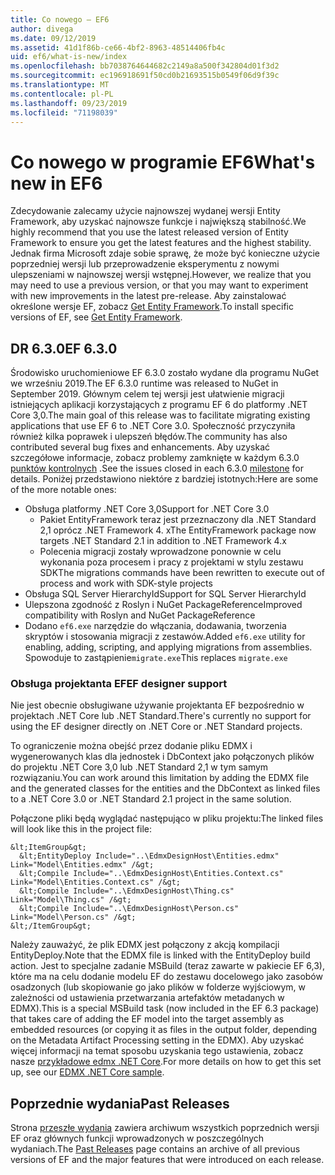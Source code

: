 ```yaml
---
title: Co nowego — EF6
author: divega
ms.date: 09/12/2019
ms.assetid: 41d1f86b-ce66-4bf2-8963-48514406fb4c
uid: ef6/what-is-new/index
ms.openlocfilehash: bb7038764644682c2149a8a500f342804d01f3d2
ms.sourcegitcommit: ec196918691f50cd0b21693515b0549f06d9f39c
ms.translationtype: MT
ms.contentlocale: pl-PL
ms.lasthandoff: 09/23/2019
ms.locfileid: "71198039"
---
```

# <a name="whats-new-in-ef6"></a><span data-ttu-id="291e9-102">Co nowego w programie EF6</span><span class="sxs-lookup"><span data-stu-id="291e9-102">What's new in EF6</span></span>

<span data-ttu-id="291e9-103">Zdecydowanie zalecamy użycie najnowszej wydanej wersji Entity Framework, aby uzyskać najnowsze funkcje i największą stabilność.</span><span class="sxs-lookup"><span data-stu-id="291e9-103">We highly recommend that you use the latest released version of Entity Framework to ensure you get the latest features and the highest stability.</span></span>
<span data-ttu-id="291e9-104">Jednak firma Microsoft zdaje sobie sprawę, że może być konieczne użycie poprzedniej wersji lub przeprowadzenie eksperymentu z nowymi ulepszeniami w najnowszej wersji wstępnej.</span><span class="sxs-lookup"><span data-stu-id="291e9-104">However, we realize that you may need to use a previous version, or that you may want to experiment with new improvements in the latest pre-release.</span></span>
<span data-ttu-id="291e9-105">Aby zainstalować określone wersje EF, zobacz [Get Entity Framework](~/ef6/fundamentals/install.md).</span><span class="sxs-lookup"><span data-stu-id="291e9-105">To install specific versions of EF, see [Get Entity Framework](~/ef6/fundamentals/install.md).</span></span>

## <a name="ef-630"></a><span data-ttu-id="291e9-106">DR 6.3.0</span><span class="sxs-lookup"><span data-stu-id="291e9-106">EF 6.3.0</span></span>

<span data-ttu-id="291e9-107">Środowisko uruchomieniowe EF 6.3.0 zostało wydane dla programu NuGet we wrześniu 2019.</span><span class="sxs-lookup"><span data-stu-id="291e9-107">The EF 6.3.0 runtime was released to NuGet in September 2019.</span></span> <span data-ttu-id="291e9-108">Głównym celem tej wersji jest ułatwienie migracji istniejących aplikacji korzystających z programu EF 6 do platformy .NET Core 3,0.</span><span class="sxs-lookup"><span data-stu-id="291e9-108">The main goal of this release was to facilitate migrating existing applications that use EF 6 to .NET Core 3.0.</span></span> <span data-ttu-id="291e9-109">Społeczność przyczyniła również kilka poprawek i ulepszeń błędów.</span><span class="sxs-lookup"><span data-stu-id="291e9-109">The community has also contributed several bug fixes and enhancements.</span></span> <span data-ttu-id="291e9-110">Aby uzyskać szczegółowe informacje, zobacz problemy zamknięte w każdym 6.3.0 [punktów kontrolnych](https://github.com/aspnet/EntityFramework6/milestones?state=closed) .</span><span class="sxs-lookup"><span data-stu-id="291e9-110">See the issues closed in each 6.3.0 [milestone](https://github.com/aspnet/EntityFramework6/milestones?state=closed) for details.</span></span> <span data-ttu-id="291e9-111">Poniżej przedstawiono niektóre z bardziej istotnych:</span><span class="sxs-lookup"><span data-stu-id="291e9-111">Here are some of the more notable ones:</span></span>

- <span data-ttu-id="291e9-112">Obsługa platformy .NET Core 3,0</span><span class="sxs-lookup"><span data-stu-id="291e9-112">Support for .NET Core 3.0</span></span>
  - <span data-ttu-id="291e9-113">Pakiet EntityFramework teraz jest przeznaczony dla .NET Standard 2,1 oprócz .NET Framework 4. x</span><span class="sxs-lookup"><span data-stu-id="291e9-113">The EntityFramework package now targets .NET Standard 2.1 in addition to .NET Framework 4.x</span></span>
  - <span data-ttu-id="291e9-114">Polecenia migracji zostały wprowadzone ponownie w celu wykonania poza procesem i pracy z projektami w stylu zestawu SDK</span><span class="sxs-lookup"><span data-stu-id="291e9-114">The migrations commands have been rewritten to execute out of process and work with SDK-style projects</span></span>
- <span data-ttu-id="291e9-115">Obsługa SQL Server HierarchyId</span><span class="sxs-lookup"><span data-stu-id="291e9-115">Support for SQL Server HierarchyId</span></span>
- <span data-ttu-id="291e9-116">Ulepszona zgodność z Roslyn i NuGet PackageReference</span><span class="sxs-lookup"><span data-stu-id="291e9-116">Improved compatibility with Roslyn and NuGet PackageReference</span></span>
- <span data-ttu-id="291e9-117">Dodano `ef6.exe` narzędzie do włączania, dodawania, tworzenia skryptów i stosowania migracji z zestawów.</span><span class="sxs-lookup"><span data-stu-id="291e9-117">Added `ef6.exe` utility for enabling, adding, scripting, and applying migrations from assemblies.</span></span> <span data-ttu-id="291e9-118">Spowoduje to zastąpienie`migrate.exe`</span><span class="sxs-lookup"><span data-stu-id="291e9-118">This replaces `migrate.exe`</span></span>

### <a name="ef-designer-support"></a><span data-ttu-id="291e9-119">Obsługa projektanta EF</span><span class="sxs-lookup"><span data-stu-id="291e9-119">EF designer support</span></span>

<span data-ttu-id="291e9-120">Nie jest obecnie obsługiwane używanie projektanta EF bezpośrednio w projektach .NET Core lub .NET Standard.</span><span class="sxs-lookup"><span data-stu-id="291e9-120">There's currently no support for using the EF designer directly on .NET Core or .NET Standard projects.</span></span> 

<span data-ttu-id="291e9-121">To ograniczenie można obejść przez dodanie pliku EDMX i wygenerowanych klas dla jednostek i DbContext jako połączonych plików do projektu .NET Core 3,0 lub .NET Standard 2,1 w tym samym rozwiązaniu.</span><span class="sxs-lookup"><span data-stu-id="291e9-121">You can work around this limitation by adding the EDMX file and the generated classes for the entities and the DbContext as linked files to a .NET Core 3.0 or .NET Standard 2.1 project in the same solution.</span></span>

<span data-ttu-id="291e9-122">Połączone pliki będą wyglądać następująco w pliku projektu:</span><span class="sxs-lookup"><span data-stu-id="291e9-122">The linked files will look like this in the project file:</span></span>

``` csproj 
&lt;ItemGroup&gt;
  &lt;EntityDeploy Include="..\EdmxDesignHost\Entities.edmx" Link="Model\Entities.edmx" /&gt;
  &lt;Compile Include="..\EdmxDesignHost\Entities.Context.cs" Link="Model\Entities.Context.cs" /&gt;
  &lt;Compile Include="..\EdmxDesignHost\Thing.cs" Link="Model\Thing.cs" /&gt;
  &lt;Compile Include="..\EdmxDesignHost\Person.cs" Link="Model\Person.cs" /&gt;
&lt;/ItemGroup&gt;
```

<span data-ttu-id="291e9-123">Należy zauważyć, że plik EDMX jest połączony z akcją kompilacji EntityDeploy.</span><span class="sxs-lookup"><span data-stu-id="291e9-123">Note that the EDMX file is linked with the EntityDeploy build action.</span></span> <span data-ttu-id="291e9-124">Jest to specjalne zadanie MSBuild (teraz zawarte w pakiecie EF 6,3), które ma na celu dodanie modelu EF do zestawu docelowego jako zasobów osadzonych (lub skopiowanie go jako plików w folderze wyjściowym, w zależności od ustawienia przetwarzania artefaktów metadanych w EDMX).</span><span class="sxs-lookup"><span data-stu-id="291e9-124">This is a special MSBuild task (now included in the EF 6.3 package) that takes care of adding the EF model into the target assembly as embedded resources (or copying it as files in the output folder, depending on the Metadata Artifact Processing setting in the EDMX).</span></span> <span data-ttu-id="291e9-125">Aby uzyskać więcej informacji na temat sposobu uzyskania tego ustawienia, zobacz nasze [przykładowe edmx .NET Core](https://aka.ms/EdmxDotNetCoreSample).</span><span class="sxs-lookup"><span data-stu-id="291e9-125">For more details on how to get this set up, see our [EDMX .NET Core sample](https://aka.ms/EdmxDotNetCoreSample).</span></span>

## <a name="past-releases"></a><span data-ttu-id="291e9-126">Poprzednie wydania</span><span class="sxs-lookup"><span data-stu-id="291e9-126">Past Releases</span></span>

<span data-ttu-id="291e9-127">Strona [przeszłe wydania](past-releases.md) zawiera archiwum wszystkich poprzednich wersji EF oraz głównych funkcji wprowadzonych w poszczególnych wydaniach.</span><span class="sxs-lookup"><span data-stu-id="291e9-127">The [Past Releases](past-releases.md) page contains an archive of all previous versions of EF and the major features that were introduced on each release.</span></span>
